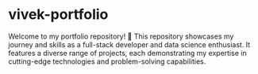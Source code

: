 # vivek-portfolio
Welcome to my portfolio repository! 🚀  This repository showcases my journey and skills as a full-stack developer and data science enthusiast. It features a diverse range of projects, each demonstrating my expertise in cutting-edge technologies and problem-solving capabilities.
